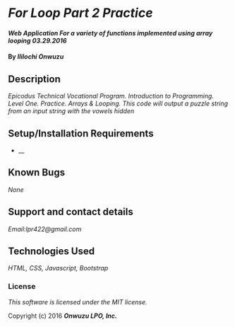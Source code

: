 # _For Loop Part 2 Practice_

#### _Web Application For a  variety of functions implemented using array looping 03.29.2016_

#### By _**Ililochi Onwuzu**_

## Description

_Epicodus Technical Vocational Program. Introduction to Programming. Level One. Practice. Arrays & Looping. This code will output a puzzle string from an input string with the vowels hidden_

## Setup/Installation Requirements

* __


## Known Bugs

_None_

## Support and contact details

_Email:lpr422@gmail.com_

## Technologies Used

_HTML, CSS, Javascript, Bootstrap_

### License

*This software is licensed under the MIT license.*

Copyright (c) 2016 **_Onwuzu LPO, Inc._**
